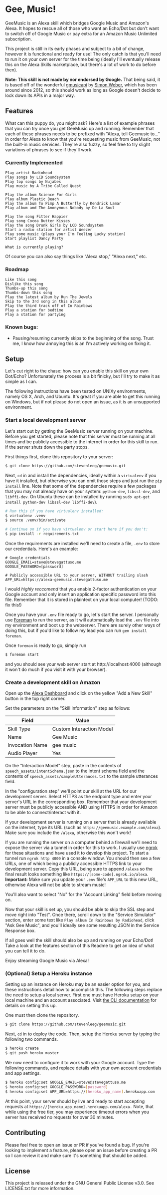 # Gee, Music!
GeeMusic is an Alexa skill which bridges Google Music and Amazon's Alexa.
It hopes to rescue all of those who want an Echo/Dot but don't want to switch
off of Google Music or pay extra for an Amazon Music Unlimited subscription.

This project is still in its early phases and subject to a bit of change, 
however it is functional and ready for use! The only catch is that you'll need
to run it on your own server for the time being (ideally I'll eventually
release this on the Alexa Skills marketplace, but there's a lot of work to do
before then).

**Note: This skill is not made by nor endorsed by Google.** That being said, it
is based off of the wonderful [gmusicapi](https://github.com/simon-weber/gmusicapi)
by [Simon Weber](https://simon.codes), which has been around since 2012, so this
should work as long as Google doesn't decide to lock down its APIs in a major
way.

## Features
What can this puppy do, you might ask? Here's a list of example phrases that
you can try once you get GeeMusic up and running. Remember that each of these
phrases needs to be prefixed with "Alexa, tell Geemusic to..." in order for
Alexa to know that you're requesting music from GeeMusic, not the built-in
music services. They're also fuzzy, so feel free to try slight variations of
phrases to see if they'll work.


### Currently Implemented
```
Play artist Radiohead
Play songs by LCD Soundsystem
Play top songs by Nujabes
Play music by A Tribe Called Quest

Play the album Science For Girls
Play album Plastic Beach
Play the album To Pimp A Butterfly by Kendrick Lamar
Play album and The Anonymous Nobody by De La Soul

Play the song Fitter Happier
Play song Cocoa Butter Kisses
Play the song Drunk Girls by LCD Soundsystem
Start a radio station for artist Weezer
Play some music (plays your I'm Feeling Lucky station)
Start playlist Dancy Party

What is currently playing?
```

Of course you can also say things like "Alexa stop," "Alexa next," etc.

### Roadmap
```
Like this song
Dislike this song
Thumbs-up this song
Thumbs-down this song
Play the latest album by Run The Jewels
Skip to the 3rd song in this album
Play the third track off of In Rainbows
Play a station for bedtime
Play a station for partying
```

### Known bugs:
* Pausing/resuming currently skips to the beginning of the song. Trust me, I
  know how annoying this is an I'm actively working on fixing it.

## Setup
Let's cut right to the chase: how can you enable this skill on your own
Dot/Echo? Unfortunately the process is a bit finicky, but I'll try to make it
as simple as I can.

The following instructions have been tested on UNIXy environments, namely OS X,
Arch, and Ubuntu. It's great if you are able to get this running on Windows,
but if not please do not open an issue, as it is an unsupported environment.

### Start a local development server
Let's start out by getting the GeeMusic server running on your machine. Before
you get started, please note that this server must be running at all times and
be publicly accessible to the internet in order for this skill to run. If the
server shuts down the party stops.

First things first, clone this repository to your server:

```bash
$ git clone https://github.com/stevenleeg/geemusic.git
```

Next, `cd` in and install the dependencies, ideally within a `virtualenv` if
you have it installed, but otherwise you can omit those steps and just run the
`pip install` line. Note that some of the dependencies require a few packages
that you may not already have on your system: `python-dev`, `libssl-dev`, and
`libffi-dev`. On Ubuntu these can be installed by running `sudo apt-get
install python-dev libssl-dev libffi-dev`).

```bash
# Run this if you have virtualenv installed:
$ virtualenv .venv
$ source .venv/bin/activate

# Continue on if you have virtualenv or start here if you don't:
$ pip install -r requirements.txt
```

Once the requirements are installed we'll need to create a file, `.env` to
store our credentials. Here's an example:

```
# Google credentials
GOOGLE_EMAIL=steve@stevegattuso.me
GOOGLE_PASSWORD=[password]

# Publicly accessible URL to your server, WITHOUT trailing slash
APP_URL=https://alexa-geemusic.stevegattuso.me
```

I would *highly reccomend* that you enable 2-factor authentication on your
Google account and only insert an application specific password into this file.
Remember that it is stored in plaintext on your local computer! (TODO: fix
this!)

Once you have your `.env` file ready to go, let's start the server. I
personally use [Foreman](https://github.com/ddollar/foreman) to run the server,
as it will automatically load the `.env` file into my environment and boot up
the webserver. There are surely other ways of doing this, but if you'd like to
follow my lead you can run `gem install foreman`.

Once `foreman` is ready to go, simply run

```bash
$ foreman start
```

and you should see your web server start at http://localhost:4000 (although it
won't do much if you visit it with your browser).

### Create a development skill on Amazon
Open up the [Alexa Dashboard](https://developer.amazon.com/edw/home.html) and
click on the yellow "Add a New Skill" button in the top right corner.

Set the parameters on the "Skill Information" step as follows:

| Field | Value |
| ----- | ----- |
| Skill Type | Custom Interaction Model |
| Name | Gee Music |
| Invocation Name | gee music |
| Audio Player | Yes |

On the "Interaction Model" step, paste in the contents of
`speech_assets/intentSchema.json` to the intent schema field and the contents
of `speech_assets/sampleUtterances.txt` to the sample utterances field.

In the "configuration step" we'll point our skill at the URL for our
development server. Select HTTPS as the endpoint type and enter your server's
URL in the corresponding box. Remember that your development server must be
publicly accessible AND using HTTPS in order for Amazon to be able to
connect/interact with it.

If your development server is running on a server that is already available on
the internet, type its URL (such as `https://geemusic.example.com/alexa`). Make
sure you include the `/alexa`, otherwise this won't work!

If you are running the server on a computer behind a firewall we'll need to
expose the server via a tunnel in order for this to work. I usually use
[ngrok](https://ngrok.com/) for these situations and have used it to develop
this project. To start a tunnel run `ngrok http 4000` in a console window. You
should then see a few URLs, one of which being a publicly accessible HTTPS link
to your development server. Copy this URL, being sure to append `/alexa` so the
final result looks something like `https://[some-code].ngrok.io/alexa`.
**Important:** Make sure you update your `.env` file's `APP_URL` to this new
URL, otherwise Alexa will not be able to stream music!

You'll also want to select "No" for the "Account Linking" field before moving
on.

Now that your skill is set up, you should be able to skip the SSL step and move
right into "Test". Once there, scroll down to the "Service Simulator" section,
enter some text like `Play album In Rainbows by Radiohead`, click "Ask Gee
Music", and you'll ideally see some resulting JSON in the Service Response box.

If all goes well the skill should also be up and running on your Echo/Dot! Take
a look at the features section of this Readme to get an idea of what you can
tell it to do. 

Enjoy streaming Google Music via Alexa!

### (Optional) Setup a Heroku instance

Setting up an instance on Heroku may be an easier option for you, and these
instructions detail how to accomplish this. The following steps replace the need
to setup a local server. First one must have Heroku setup on your local machine and
an account associated. Visit [the CLI documentation](https://devcenter.heroku.com/articles/heroku-cli)
for details on setting this up.

One must then clone the repository.

```bash
$ git clone https://github.com/stevenleeg/geemusic.git
```

Next, `cd` in to deploy the code. Then, setup the Heroku server by typing the
following two commands.

```bash
$ heroku create
$ git push heroku master
```

We now need to configure it to work with your Google account. Type the following
commands, and replace details with your own account credentials and app settings.

```bash
$ heroku config:set GOOGLE_EMAIL=steve@stevegattuso.me
$ heroku config:set GOOGLE_PASSWORD=[password]
$ heroku config:set APP_URL=https://[heroku_app_name].herokuapp.com
```

At this point, your server should by live and ready to start accepting requests at
`https://[heroku_app_name].herokuapp.com/alexa.` Note, that while using the free tier,
you may experience timeout errors when you server has received no requests for over
30 minutes.

## Contributing
Please feel free to open an issue or PR if you've found a bug. If you're
looking to implement a feature, please open an issue before creating a PR so I
can review it and make sure it's something that should be added.

## License
This project is released under the GNU General Public License v3.0. See
LICENSE.txt for more information.
